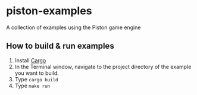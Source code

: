 piston-examples
===============

A collection of examples using the Piston game engine

## How to build & run examples

1. Install [Cargo](https://github.com/rust-lang/cargo)
2. In the Terminal window, navigate to the project directory of the example you want to build.
3. Type `cargo build`
4. Type `make run`
